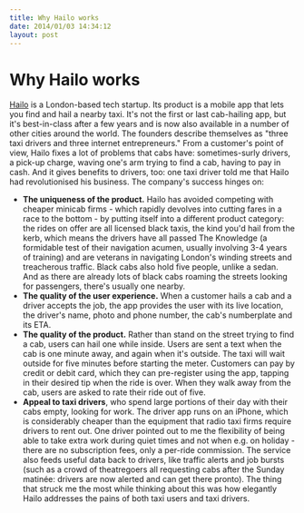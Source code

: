 ```yaml
---
title: Why Hailo works
date: 2014/01/03 14:34:12
layout: post
---
```

# Why Hailo works

[Hailo](https://hailocab.com/london) is a London-based tech startup. Its product is a mobile app that lets you find and hail a nearby taxi. It's not the first or last cab-hailing app, but it's best-in-class after a few years and is now also available in a number of other cities around the world. The founders describe themselves as "three taxi drivers and three internet entrepreneurs." From a customer's point of view, Hailo fixes a lot of problems that cabs have: sometimes-surly drivers, a pick-up charge, waving one's arm trying to find a cab, having to pay in cash. And it gives benefits to drivers, too: one taxi driver told me that Hailo had revolutionised his business. The company's success hinges on: 

  * **The uniqueness of the product.** Hailo has avoided competing with cheaper minicab firms - which rapidly devolves into cutting fares in a race to the bottom - by putting itself into a different product category: the rides on offer are all licensed black taxis, the kind you'd hail from the kerb, which means the drivers have all passed The Knowledge (a formidable test of their navigation acumen, usually involving 3-4 years of training) and are veterans in navigating London's winding streets and treacherous traffic. Black cabs also hold five people, unlike a sedan. And as there are already lots of black cabs roaming the streets looking for passengers, there's usually one nearby.
  * **The quality of the user experience.** When a customer hails a cab and a driver accepts the job, the app provides the user with its live location, the driver's name, photo and phone number, the cab's numberplate and its ETA.
  * **The quality of the product.** Rather than stand on the street trying to find a cab, users can hail one while inside. Users are sent a text when the cab is one minute away, and again when it's outside. The taxi will wait outside for five minutes before starting the meter. Customers can pay by credit or debit card, which they can pre-register using the app, tapping in their desired tip when the ride is over. When they walk away from the cab, users are asked to rate their ride out of five.
  * **Appeal to taxi drivers**, who spend large portions of their day with their cabs empty, looking for work. The driver app runs on an iPhone, which is considerably cheaper than the equipment that radio taxi firms require drivers to rent out. One driver pointed out to me the flexibility of being able to take extra work during quiet times and not when e.g. on holiday - there are no subscription fees, only a per-ride commission. The service also feeds useful data back to drivers, like traffic alerts and job bursts (such as a crowd of theatregoers all requesting cabs after the Sunday matinée: drivers are now alerted and can get there pronto).
The thing that struck me the most while thinking about this was how elegantly Hailo addresses the pains of both taxi users and taxi drivers.
